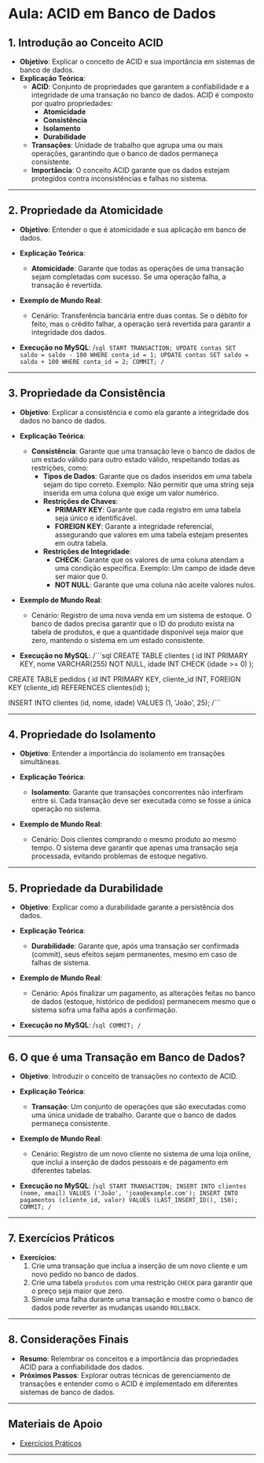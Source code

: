 
# Aula: ACID em Banco de Dados

## 1. Introdução ao Conceito ACID
- **Objetivo**: Explicar o conceito de ACID e sua importância em sistemas de banco de dados.
- **Explicação Teórica**:
  - **ACID**: Conjunto de propriedades que garantem a confiabilidade e a integridade de uma transação no banco de dados. ACID é composto por quatro propriedades:
    - **Atomicidade**
    - **Consistência**
    - **Isolamento**
    - **Durabilidade**
  - **Transações**: Unidade de trabalho que agrupa uma ou mais operações, garantindo que o banco de dados permaneça consistente.
  - **Importância**: O conceito ACID garante que os dados estejam protegidos contra inconsistências e falhas no sistema.

---

## 2. Propriedade da Atomicidade
- **Objetivo**: Entender o que é atomicidade e sua aplicação em banco de dados.
- **Explicação Teórica**:
  - **Atomicidade**: Garante que todas as operações de uma transação sejam completadas com sucesso. Se uma operação falha, a transação é revertida.
- **Exemplo de Mundo Real**:
  - Cenário: Transferência bancária entre duas contas. Se o débito for feito, mas o crédito falhar, a operação será revertida para garantir a integridade dos dados.
  
- **Execução no MySQL**:
/```sql
START TRANSACTION;
UPDATE contas SET saldo = saldo - 100 WHERE conta_id = 1;
UPDATE contas SET saldo = saldo + 100 WHERE conta_id = 2;
COMMIT;
/```

---

## 3. Propriedade da Consistência
- **Objetivo**: Explicar a consistência e como ela garante a integridade dos dados no banco de dados.
- **Explicação Teórica**:
  - **Consistência**: Garante que uma transação leve o banco de dados de um estado válido para outro estado válido, respeitando todas as restrições, como:
    - **Tipos de Dados**: Garante que os dados inseridos em uma tabela sejam do tipo correto. Exemplo: Não permitir que uma string seja inserida em uma coluna que exige um valor numérico.
    - **Restrições de Chaves**: 
      - **PRIMARY KEY**: Garante que cada registro em uma tabela seja único e identificável.
      - **FOREIGN KEY**: Garante a integridade referencial, assegurando que valores em uma tabela estejam presentes em outra tabela.
    - **Restrições de Integridade**:
      - **CHECK**: Garante que os valores de uma coluna atendam a uma condição específica. Exemplo: Um campo de idade deve ser maior que 0.
      - **NOT NULL**: Garante que uma coluna não aceite valores nulos.
  
- **Exemplo de Mundo Real**:
  - Cenário: Registro de uma nova venda em um sistema de estoque. O banco de dados precisa garantir que o ID do produto exista na tabela de produtos, e que a quantidade disponível seja maior que zero, mantendo o sistema em um estado consistente.
  
- **Execução no MySQL**:
/```sql
CREATE TABLE clientes (
    id INT PRIMARY KEY,
    nome VARCHAR(255) NOT NULL,
    idade INT CHECK (idade >= 0)
);

CREATE TABLE pedidos (
    id INT PRIMARY KEY,
    cliente_id INT,
    FOREIGN KEY (cliente_id) REFERENCES clientes(id)
);

INSERT INTO clientes (id, nome, idade) VALUES (1, 'João', 25);
/```

---

## 4. Propriedade do Isolamento
- **Objetivo**: Entender a importância do isolamento em transações simultâneas.
- **Explicação Teórica**:
  - **Isolamento**: Garante que transações concorrentes não interfiram entre si. Cada transação deve ser executada como se fosse a única operação no sistema.
  
- **Exemplo de Mundo Real**:
  - Cenário: Dois clientes comprando o mesmo produto ao mesmo tempo. O sistema deve garantir que apenas uma transação seja processada, evitando problemas de estoque negativo.

---

## 5. Propriedade da Durabilidade
- **Objetivo**: Explicar como a durabilidade garante a persistência dos dados.
- **Explicação Teórica**:
  - **Durabilidade**: Garante que, após uma transação ser confirmada (commit), seus efeitos sejam permanentes, mesmo em caso de falhas de sistema.
  
- **Exemplo de Mundo Real**:
  - Cenário: Após finalizar um pagamento, as alterações feitas no banco de dados (estoque, histórico de pedidos) permanecem mesmo que o sistema sofra uma falha após a confirmação.
  
- **Execução no MySQL**:
/```sql
COMMIT;
/```

---

## 6. O que é uma Transação em Banco de Dados?
- **Objetivo**: Introduzir o conceito de transações no contexto de ACID.
- **Explicação Teórica**:
  - **Transação**: Um conjunto de operações que são executadas como uma única unidade de trabalho. Garante que o banco de dados permaneça consistente.
  
- **Exemplo de Mundo Real**:
  - Cenário: Registro de um novo cliente no sistema de uma loja online, que inclui a inserção de dados pessoais e de pagamento em diferentes tabelas.

- **Execução no MySQL**:
/```sql
START TRANSACTION;
INSERT INTO clientes (nome, email) VALUES ('João', 'joao@example.com');
INSERT INTO pagamentos (cliente_id, valor) VALUES (LAST_INSERT_ID(), 150);
COMMIT;
/```

---

## 7. Exercícios Práticos
- **Exercícios**:
  1. Crie uma transação que inclua a inserção de um novo cliente e um novo pedido no banco de dados.
  2. Crie uma tabela `produtos` com uma restrição `CHECK` para garantir que o preço seja maior que zero.
  3. Simule uma falha durante uma transação e mostre como o banco de dados pode reverter as mudanças usando `ROLLBACK`.

---

## 8. Considerações Finais
- **Resumo**: Relembrar os conceitos e a importância das propriedades ACID para a confiabilidade dos dados.
- **Próximos Passos**: Explorar outras técnicas de gerenciamento de transações e entender como o ACID é implementado em diferentes sistemas de banco de dados.

---

## Materiais de Apoio
- [Exercícios Práticos](../exercicios/README.md)

---